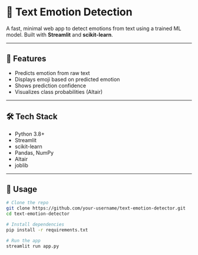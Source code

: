 # 🧠 Text Emotion Detection

A fast, minimal web app to detect emotions from text using a trained ML model. Built with **Streamlit** and **scikit-learn**.

---

## 📌 Features

- Predicts emotion from raw text
- Displays emoji based on predicted emotion
- Shows prediction confidence
- Visualizes class probabilities (Altair)

---

## 🛠️ Tech Stack

- Python 3.8+
- Streamlit
- scikit-learn
- Pandas, NumPy
- Altair
- joblib

---

## 🚀 Usage

```bash
# Clone the repo
git clone https://github.com/your-username/text-emotion-detector.git
cd text-emotion-detector

# Install dependencies
pip install -r requirements.txt

# Run the app
streamlit run app.py
